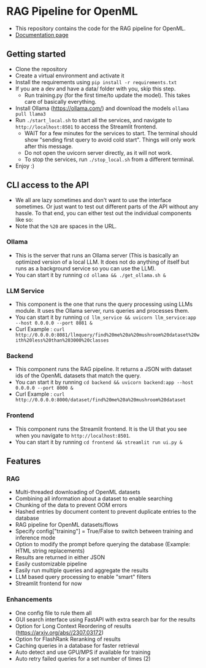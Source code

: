 # RAG Pipeline for OpenML

- This repository contains the code for the RAG pipeline for OpenML. 
- [Documentation page](https://openml-labs.github.io/ai_search/)

## Getting started
- Clone the repository
- Create a virtual environment and activate it
- Install the requirements using `pip install -r requirements.txt`
- If you are a dev and have a data/ folder with you, skip this step.
  - Run training.py (for the first time/to update the model). This takes care of basically everything.
- Install Ollama (https://ollama.com/) and download the models `ollama pull llama3`
- Run `./start_local.sh` to start all the services, and navigate to `http://localhost:8501` to access the Streamlit frontend.
  - WAIT for a few minutes for the services to start. The terminal should show "sending first query to avoid cold start". Things will only work after this message.
  - Do not open the uvicorn server directly, as it will not work.
  - To stop the services, run `./stop_local.sh` from a different terminal.
- Enjoy :)

## CLI access to the API
- We all are lazy sometimes and don't want to use the interface sometimes. Or just want to test out different parts of the API without any hassle. To that end, you can either test out the individual components like so: 
- Note that the `%20` are spaces in the URL. 

### Ollama
- This is the server that runs an Ollama server (This is basically an optimized version of a local LLM. It does not do anything of itself but runs as a background service so you can use the LLM). 
- You can start it by running `cd ollama && ./get_ollama.sh &`

### LLM Service
- This component is the one that runs the query processing using LLMs module. It uses the Ollama server, runs queries and processes them. 
- You can start it by running `cd llm_service && uvicorn llm_service:app --host 0.0.0.0 --port 8081 &`
- Curl Example : `curl http://0.0.0.0:8081/llmquery/find%20me%20a%20mushroom%20dataset%20with%20less%20than%203000%20classes`

### Backend
- This component runs the RAG pipeline. It returns a JSON with dataset ids of the OpenML datasets that match the query.
- You can start it by running `cd backend && uvicorn backend:app --host 0.0.0.0 --port 8000 &`
- Curl Example : `curl http://0.0.0.0:8000/dataset/find%20me%20a%20mushroom%20dataset`

### Frontend
- This component runs the Streamlit frontend. It is the UI that you see when you navigate to `http://localhost:8501`.
- You can start it by running `cd frontend && streamlit run ui.py &`

## Features
### RAG
- Multi-threaded downloading of OpenML datasets
- Combining all information about a dataset to enable searching
- Chunking of the data to prevent OOM errors 
- Hashed entries by document content to prevent duplicate entries to the database
- RAG pipeline for OpenML datasets/flows
- Specify config["training"] = True/False to switch between training and inference mode
- Option to modify the prompt before querying the database (Example: HTML string replacements)
- Results are returned in either JSON
- Easily customizable pipeline
- Easily run multiple queries and aggregate the results
- LLM based query processing to enable "smart" filters
- Streamlit frontend for now

### Enhancements
- One config file to rule them all
- GUI search interface using FastAPI with extra search bar for the results
- Option for Long Context Reordering of results (https://arxiv.org/abs//2307.03172)
- Option for FlashRank Reranking of results
- Caching queries in a database for faster retrieval
- Auto detect and use GPU/MPS if available for training
- Auto retry failed queries for a set number of times (2)
